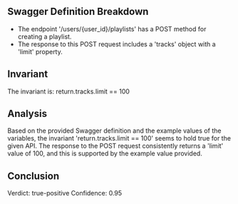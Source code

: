 ## Swagger Definition Breakdown
- The endpoint '/users/{user_id}/playlists' has a POST method for creating a playlist.
- The response to this POST request includes a 'tracks' object with a 'limit' property.

## Invariant
The invariant is: return.tracks.limit == 100

## Analysis
Based on the provided Swagger definition and the example values of the variables, the invariant 'return.tracks.limit == 100' seems to hold true for the given API. The response to the POST request consistently returns a 'limit' value of 100, and this is supported by the example value provided.

## Conclusion
Verdict: true-positive
Confidence: 0.95
